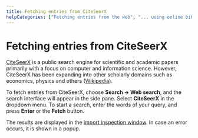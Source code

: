 ```yaml
---
title: Fetching entries from CiteSeerX
helpCategories: ["Fetching entries from the web", "... using online bibliographic database"]
---
```


# Fetching entries from CiteSeerX

[CiteSeerX](http://csxstatic.ist.psu.edu/about) is a public search engine for scientific and academic papers primarily with a focus on computer and information science. However, CiteSeerX has been expanding into other scholarly domains such as economics, physics and others ([Wikipedia](https://en.wikipedia.org/wiki/CiteSeer)). 

To fetch entries from CiteSeerX, choose **Search -&gt; Web search**, and the search interface will appear in the side pane. Select **CiteSeerX** in the dropdown menu. To start a search, enter the words of your query, and press **Enter** or the **Fetch** button.

The results are displayed in the [import inspection window](ImportInspectionDialog).
In case an error occurs, it is shown in a popup.
